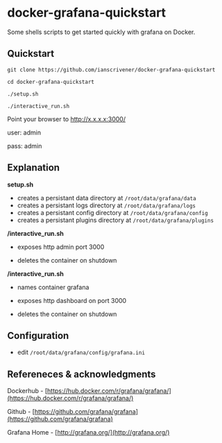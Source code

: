 # docker-grafana-quickstart
Some shells scripts to get started quickly with grafana on Docker.



## Quickstart
```
git clone https://github.com/ianscrivener/docker-grafana-quickstart
 
cd docker-grafana-quickstart

./setup.sh

./interactive_run.sh

```

Point your browser to http://x.x.x.x:3000/

user: admin

pass: admin



## Explanation

**setup.sh**

- creates a persistant data directory at `/root/data/grafana/data`
- creates a persistant logs directory at `/root/data/grafana/logs`
- creates a persistant config directory at `/root/data/grafana/config`
- creates a persistant plugins directory at `/root/data/grafana/plugins`



**/interactive_run.sh**

- exposes http admin port 3000

- deletes the container on shutdown



**/interactive_run.sh**

- names container grafana

- exposes http dashboard on port 3000

- deletes the container on shutdown


## Configuration
- edit `/root/data/grafana/config/grafana.ini`



## Refereneces & acknowledgments

Dockerhub - [https://hub.docker.com/r/grafana/grafana/](https://hub.docker.com/r/grafana/grafana/)

Github - [https://github.com/grafana/grafana](https://github.com/grafana/grafana)

Grafana Home - [http://grafana.org/](http://grafana.org/)
